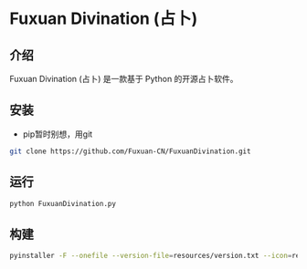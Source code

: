 
# Fuxuan Divination (占卜)

## 介绍

Fuxuan Divination (占卜) 是一款基于 Python 的开源占卜软件。

## 安装

- pip暂时别想，用git

```bash
git clone https://github.com/Fuxuan-CN/FuxuanDivination.git
```

## 运行

```bash
python FuxuanDivination.py
```

## 构建

```bash
pyinstaller -F --onefile --version-file=resources/version.txt --icon=resources/icon.ico FuxuanDivination.py
```
